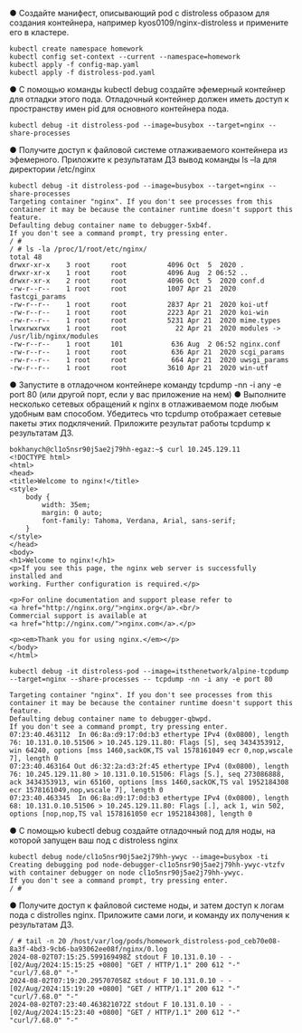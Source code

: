 ● Создайте манифест, описывающий pod с distroless образом для создания контейнера, например kyos0109/nginx-distroless и примените его в кластере.
```
kubectl create namespace homework
kubectl config set-context --current --namespace=homework
kubectl apply -f config-map.yaml
kubectl apply -f distroless-pod.yaml
```

● С помощью команды kubectl debug создайте эфемерный контейнер для отладки этого пода. Отладочный контейнер должен иметь доступ к пространству имен pid для основного контейнера пода.
```
kubectl debug -it distroless-pod --image=busybox --target=nginx --share-processes
```

● Получите доступ к файловой системе отлаживаемого контейнера из эфемерного. Приложите к результатам ДЗ вывод команды ls –la для директории /etc/nginx
```
kubectl debug -it distroless-pod --image=busybox --target=nginx --share-processes
Targeting container "nginx". If you don't see processes from this container it may be because the container runtime doesn't support this feature.
Defaulting debug container name to debugger-5xb4f.
If you don't see a command prompt, try pressing enter.
/ # 
/ # ls -la /proc/1/root/etc/nginx/
total 48
drwxr-xr-x    3 root     root          4096 Oct  5  2020 .
drwxr-xr-x    1 root     root          4096 Aug  2 06:52 ..
drwxr-xr-x    2 root     root          4096 Oct  5  2020 conf.d
-rw-r--r--    1 root     root          1007 Apr 21  2020 fastcgi_params
-rw-r--r--    1 root     root          2837 Apr 21  2020 koi-utf
-rw-r--r--    1 root     root          2223 Apr 21  2020 koi-win
-rw-r--r--    1 root     root          5231 Apr 21  2020 mime.types
lrwxrwxrwx    1 root     root            22 Apr 21  2020 modules -> /usr/lib/nginx/modules
-rw-r--r--    1 root     101            636 Aug  2 06:52 nginx.conf
-rw-r--r--    1 root     root           636 Apr 21  2020 scgi_params
-rw-r--r--    1 root     root           664 Apr 21  2020 uwsgi_params
-rw-r--r--    1 root     root          3610 Apr 21  2020 win-utf
```

● Запустите в отладочном контейнере команду tcpdump -nn -i any -e port 80 (или другой порт, если у вас приложение на нем)
● Выполните несколько сетевых обращений к nginx в отлаживаемом поде любым удобным вам способом. Убедитесь что tcpdump отображает сетевые пакеты этих подклячений. Приложите результат работы tcpdump к результатам ДЗ.
```
bokhanych@cl1o5nsr90j5ae2j79hh-egaz:~$ curl 10.245.129.11
<!DOCTYPE html>
<html>
<head>
<title>Welcome to nginx!</title>
<style>
    body {
        width: 35em;
        margin: 0 auto;
        font-family: Tahoma, Verdana, Arial, sans-serif;
    }
</style>
</head>
<body>
<h1>Welcome to nginx!</h1>
<p>If you see this page, the nginx web server is successfully installed and
working. Further configuration is required.</p>

<p>For online documentation and support please refer to
<a href="http://nginx.org/">nginx.org</a>.<br/>
Commercial support is available at
<a href="http://nginx.com/">nginx.com</a>.</p>

<p><em>Thank you for using nginx.</em></p>
</body>
</html>
```
```
kubectl debug -it distroless-pod --image=itsthenetwork/alpine-tcpdump --target=nginx --share-processes -- tcpdump -nn -i any -e port 80

Targeting container "nginx". If you don't see processes from this container it may be because the container runtime doesn't support this feature.
Defaulting debug container name to debugger-qbwpd.
If you don't see a command prompt, try pressing enter.
07:23:40.463112  In 06:8a:d9:17:0d:b3 ethertype IPv4 (0x0800), length 76: 10.131.0.10.51506 > 10.245.129.11.80: Flags [S], seq 3434353912, win 64240, options [mss 1460,sackOK,TS val 1578161049 ecr 0,nop,wscale 7], length 0
07:23:40.463164 Out d6:32:2a:d3:2f:45 ethertype IPv4 (0x0800), length 76: 10.245.129.11.80 > 10.131.0.10.51506: Flags [S.], seq 273086888, ack 3434353913, win 65160, options [mss 1460,sackOK,TS val 1952184308 ecr 1578161049,nop,wscale 7], length 0
07:23:40.463345  In 06:8a:d9:17:0d:b3 ethertype IPv4 (0x0800), length 68: 10.131.0.10.51506 > 10.245.129.11.80: Flags [.], ack 1, win 502, options [nop,nop,TS val 1578161050 ecr 1952184308], length 0
```

● С помощью kubectl debug создайте отладочный под для ноды, на которой запущен ваш под с distroless nginx
```
kubectl debug node/cl1o5nsr90j5ae2j79hh-ywyc --image=busybox -ti
Creating debugging pod node-debugger-cl1o5nsr90j5ae2j79hh-ywyc-vtzfv with container debugger on node cl1o5nsr90j5ae2j79hh-ywyc.
If you don't see a command prompt, try pressing enter.
/ # 
```

● Получите доступ к файловой системе ноды, и затем доступ к логам пода с distrolles nginx. Приложите сами логи, и команду их получения к результатам ДЗ. 
```
/ # tail -n 20 /host/var/log/pods/homework_distroless-pod_ceb70e08-8a3f-4bd3-9cb6-ba93062ee08f/nginx/0.log 
2024-08-02T07:15:25.599169498Z stdout F 10.131.0.10 - - [02/Aug/2024:15:15:25 +0800] "GET / HTTP/1.1" 200 612 "-" "curl/7.68.0" "-"
2024-08-02T07:19:20.295707058Z stdout F 10.131.0.10 - - [02/Aug/2024:15:19:20 +0800] "GET / HTTP/1.1" 200 612 "-" "curl/7.68.0" "-"
2024-08-02T07:23:40.463821072Z stdout F 10.131.0.10 - - [02/Aug/2024:15:23:40 +0800] "GET / HTTP/1.1" 200 612 "-" "curl/7.68.0" "-"
```

